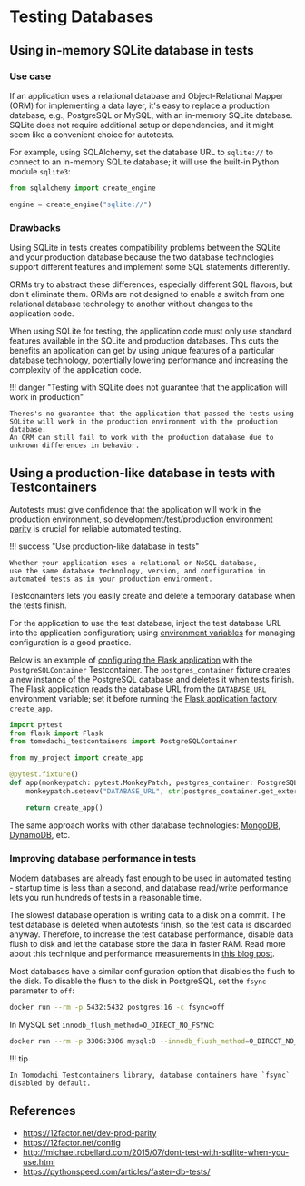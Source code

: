 # Testing Databases

## Using in-memory SQLite database in tests

### Use case

If an application uses a relational database and Object-Relational Mapper (ORM) for implementing a data layer,
it's easy to replace a production database, e.g., PostgreSQL or MySQL, with an in-memory SQLite database.
SQLite does not require additional setup or dependencies, and it might seem like a convenient choice for autotests.

For example, using SQLAlchemy, set the database URL to `sqlite://` to connect to an in-memory SQLite database;
it will use the built-in Python module `sqlite3`:

```py
from sqlalchemy import create_engine

engine = create_engine("sqlite://")
```

### Drawbacks

Using SQLite in tests creates compatibility problems between the SQLite and your production database
because the two database technologies support different features and implement some SQL statements differently.

ORMs try to abstract these differences, especially different SQL flavors, but don't eliminate them.
ORMs are not designed to enable a switch from one relational database technology to another without changes to the application code.

When using SQLite for testing, the application code must only use standard features available in the SQLite and production databases.
This cuts the benefits an application can get by using unique features of a particular database technology,
potentially lowering performance and increasing the complexity of the application code.

!!! danger "Testing with SQLite does not guarantee that the application will work in production"

    Theres's no guarantee that the application that passed the tests using SQLite will work in the production environment with the production database.
    An ORM can still fail to work with the production database due to unknown differences in behavior.

## Using a production-like database in tests with Testcontainers

Autotests must give confidence that the application will work in the production environment,
so development/test/production [environment parity](https://12factor.net/dev-prod-parity) is crucial for reliable automated testing.

!!! success "Use production-like database in tests"

    Whether your application uses a relational or NoSQL database,
    use the same database technology, version, and configuration in automated tests as in your production environment.

Testconainters lets you easily create and delete a temporary database when the tests finish.

For the application to use the test database, inject the test database URL into the application configuration;
using [environment variables](https://12factor.net/config) for managing configuration is a good practice.

Below is an example of [configuring the Flask application](https://flask.palletsprojects.com/en/3.0.x/testing/) with the `PostgreSQLContainer` Testcontainer.
The `postgres_container` fixture creates a new instance of the PostgreSQL database and deletes it when tests finish.
The Flask application reads the database URL from the `DATABASE_URL` environment variable;
set it before running the [Flask application factory](https://flask.palletsprojects.com/en/3.0.x/tutorial/factory/) `create_app`.

```py
import pytest
from flask import Flask
from tomodachi_testcontainers import PostgreSQLContainer

from my_project import create_app

@pytest.fixture()
def app(monkeypatch: pytest.MonkeyPatch, postgres_container: PostgreSQLContainer) -> Flask:
    monkeypatch.setenv("DATABASE_URL", str(postgres_container.get_external_url()))

    return create_app()
```

The same approach works with other database technologies: [MongoDB](https://hub.docker.com/_/mongo), [DynamoDB](https://hub.docker.com/r/localstack/localstack/), etc.

### Improving database performance in tests

Modern databases are already fast enough to be used in automated testing -
startup time is less than a second, and database read/write performance lets you run hundreds of tests in a reasonable time.

The slowest database operation is writing data to a disk on a commit.
The test database is deleted when autotests finish, so the test data is discarded anyway.
Therefore, to increase the test database performance, disable data flush to disk and let the database store the data in faster RAM.
Read more about this technique and performance measurements in [this blog post](https://pythonspeed.com/articles/faster-db-tests/).

Most databases have a similar configuration option that disables the flush to the disk.
To disable the flush to the disk in PostgreSQL, set the `fsync` parameter to `off`:

```sh
docker run --rm -p 5432:5432 postgres:16 -c fsync=off
```

In MySQL set `innodb_flush_method=O_DIRECT_NO_FSYNC`:

```sh
docker run --rm -p 3306:3306 mysql:8 --innodb_flush_method=O_DIRECT_NO_FSYNC
```

!!! tip

    In Tomodachi Testcontainers library, database containers have `fsync` disabled by default.

## References

- <https://12factor.net/dev-prod-parity>
- <https://12factor.net/config>
- <http://michael.robellard.com/2015/07/dont-test-with-sqllite-when-you-use.html>
- <https://pythonspeed.com/articles/faster-db-tests/>
